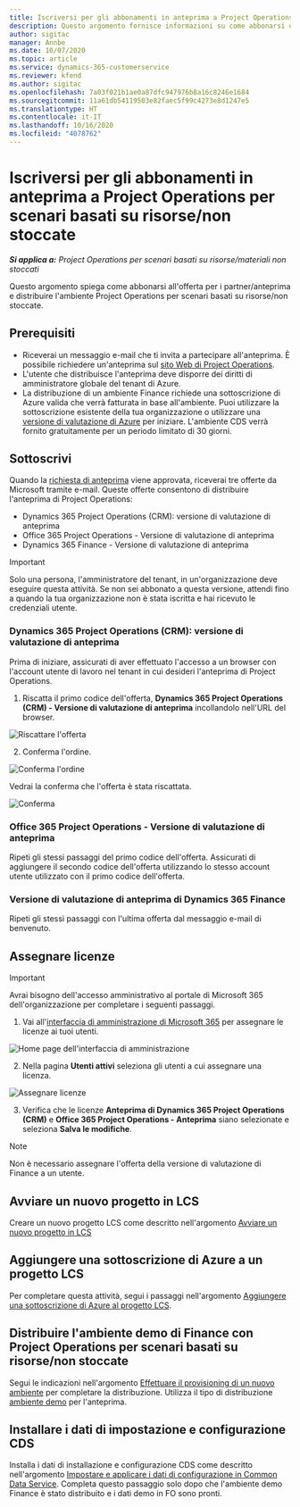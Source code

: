 ```yaml
---
title: Iscriversi per gli abbonamenti in anteprima a Project Operations per scenari basati su risorse/non stoccate
description: Questo argomento fornisce informazioni su come abbonarsi e distribuire Project Operations per scenari basati su risorse/non stoccate.
author: sigitac
manager: Annbe
ms.date: 10/07/2020
ms.topic: article
ms.service: dynamics-365-customerservice
ms.reviewer: kfend
ms.author: sigitac
ms.openlocfilehash: 7a03f021b1ae0a87dfc947976b8a16c8246e1684
ms.sourcegitcommit: 11a61db54119503e82faec5f99c4273e8d1247e5
ms.translationtype: HT
ms.contentlocale: it-IT
ms.lasthandoff: 10/16/2020
ms.locfileid: "4078762"
---
```

# <a name="sign-up-for-project-operations-preview-subscriptions-for-resource-non-stocked-scenarios"></a>Iscriversi per gli abbonamenti in anteprima a Project Operations per scenari basati su risorse/non stoccate

_**Si applica a:** Project Operations per scenari basati su risorse/materiali non stoccati_

Questo argomento spiega come abbonarsi all'offerta per i partner/anteprima e distribuire l'ambiente Project Operations per scenari basati su risorse/non stoccate.

## <a name="prerequisites"></a>Prerequisiti

- Riceverai un messaggio e-mail che ti invita a partecipare all'anteprima. È possibile richiedere un'anteprima sul [sito Web di Project Operations](https://dynamics.microsoft.com/en-us/project-operations/overview/).
- L'utente che distribuisce l'anteprima deve disporre dei diritti di amministratore globale del tenant di Azure.
- La distribuzione di un ambiente Finance richiede una sottoscrizione di Azure valida che verrà fatturata in base all'ambiente. Puoi utilizzare la sottoscrizione esistente della tua organizzazione o utilizzare una [versione di valutazione di Azure](https://azure.microsoft.com/en-us/free/) per iniziare. L'ambiente CDS verrà fornito gratuitamente per un periodo limitato di 30 giorni.

## <a name="subscribe"></a>Sottoscrivi

Quando la [richiesta di anteprima](https://forms.office.com/FormsPro/Pages/ResponsePage.aspx?id=v4j5cvGGr0GRqy180BHbR56j8lZs0FdAvwT75_WNFyxUMkRDV1NYQU5TNjE2VjhKOVBUNVg2R0s1NC4u) viene approvata, riceverai tre offerte da Microsoft tramite e-mail. Queste offerte consentono di distribuire l'anteprima di Project Operations:

- Dynamics 365 Project Operations (CRM): versione di valutazione di anteprima
- Office 365 Project Operations - Versione di valutazione di anteprima
- Dynamics 365 Finance - Versione di valutazione di anteprima

> [!IMPORTANT]
> Solo una persona, l'amministratore del tenant, in un'organizzazione deve eseguire questa attività. Se non sei abbonato a questa versione, attendi fino a quando la tua organizzazione non è stata iscritta e hai ricevuto le credenziali utente.

### <a name="dynamics-365-project-operations-crm---preview-trial"></a>Dynamics 365 Project Operations (CRM): versione di valutazione di anteprima 

Prima di iniziare, assicurati di aver effettuato l'accesso a un browser con l'account utente di lavoro nel tenant in cui desideri l'anteprima di Project Operations.

1. Riscatta il primo codice dell'offerta, **Dynamics 365 Project Operations (CRM) - Versione di valutazione di anteprima** incollandolo nell'URL del browser.

![Riscattare l'offerta](./media/16RedeemFirstOfferNew.png)

2. Conferma l'ordine.

![Conferma l'ordine](./media/17ConfirmOrderNew.png)

Vedrai la conferma che l'offerta è stata riscattata.

![Conferma](./media/18OrderConfirmationNew.png)

### <a name="office-365-project-operations---preview-trial"></a>Office 365 Project Operations - Versione di valutazione di anteprima

Ripeti gli stessi passaggi del primo codice dell'offerta. Assicurati di aggiungere il secondo codice dell'offerta utilizzando lo stesso account utente utilizzato con il primo codice dell'offerta.

### <a name="dynamics-365-finance-preview-trial"></a>Versione di valutazione di anteprima di Dynamics 365 Finance

Ripeti gli stessi passaggi con l'ultima offerta dal messaggio e-mail di benvenuto.

## <a name="assign-licenses"></a>Assegnare licenze

> [!IMPORTANT]
> Avrai bisogno dell'accesso amministrativo al portale di Microsoft 365 dell'organizzazione per completare i seguenti passaggi.

1. Vai all'[interfaccia di amministrazione di Microsoft 365](https://portal.office.com/) per assegnare le licenze ai tuoi utenti.

![Home page dell'interfaccia di amministrazione](./media/14AdminPortal.png)

2. Nella pagina **Utenti attivi** seleziona gli utenti a cui assegnare una licenza.

![Assegnare licenze](./media/15AssignLicenses.png)

3. Verifica che le licenze **Anteprima di Dynamics 365 Project Operations (CRM)** e **Office 365 Project Operations - Anteprima** siano selezionate e seleziona **Salva le modifiche**.

> [!NOTE]
> Non è necessario assegnare l'offerta della versione di valutazione di Finance a un utente.

## <a name="start-a-new-project-in-lcs"></a>Avviare un nuovo progetto in LCS

Creare un nuovo progetto LCS come descritto nell'argomento [Avviare un nuovo progetto in LCS](create-lcs-project.md)

## <a name="add-an-azure-subscription-to-an-lcs-project"></a>Aggiungere una sottoscrizione di Azure a un progetto LCS

Per completare questa attività, segui i passaggi nell'argomento [Aggiungere una sottoscrizione di Azure al progetto LCS](resource-add-azure-subscription-lcs-project.md).

## <a name="deploy-finance-demo-environment-with-project-operations-for-resourcenon-stocked-scenarios"></a>Distribuire l'ambiente demo di Finance con Project Operations per scenari basati su risorse/non stoccate

Segui le indicazioni nell'argomento [Effettuare il provisioning di un nuovo ambiente](resource-provision-new-environment.md) per completare la distribuzione. Utilizza il tipo di distribuzione [ambiente demo](https://docs.microsoft.com/dynamics365/fin-ops-core/dev-itpro/deployment/deploy-demo-environment) per l'anteprima. 

## <a name="install-cds-setup-and-configuration-data"></a>Installare i dati di impostazione e configurazione CDS

Installa i dati di installazione e configurazione CDS come descritto nell'argomento [Impostare e applicare i dati di configurazione in Common Data Service](resource-apply-pro-setup-config-data.md).
Completa questo passaggio solo dopo che l'ambiente demo Finance è stato distribuito e i dati demo in FO sono pronti.
